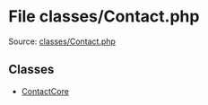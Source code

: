 File classes/Contact.php
=========

Source: [classes/Contact.php](https://github.com/PrestaShop/PrestaShop/blob/1.6.0.9/classes/Contact.php)


Classes
-------

* [ContactCore](class.ContactCore.md)

